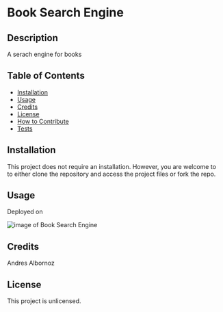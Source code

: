 # Book Search Engine

## Description
A serach engine for books

## Table of Contents
- [Installation](#installation)
- [Usage](#usage)
- [Credits](#credits)
- [License](#license)
- [How to Contribute](#how-to-contribute)
- [Tests](#tests)

## Installation
This project does not require an installation. However, you are welcome to to either clone the repository and access the project files or fork the repo.

## Usage
Deployed on [](.........)


![image of Book Search Engine](...........)

## Credits
Andres Albornoz

## License
This project is unlicensed.
